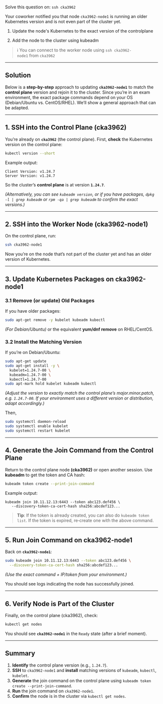 Solve this question on: `ssh cka3962`

Your coworker notified you that node `cka3962-node1` is running an older Kubernetes version and is not even part of the cluster yet.

1. Update the node's Kubernetes to the exact version of the controlplane
    
2. Add the node to the cluster using kubeadm
    

> ℹ️ You can connect to the worker node using `ssh cka3962-node1` from `cka3962`

---

## Solution

Below is a **step‐by‐step** approach to updating **`cka3962-node1`** to match the **control plane** version and rejoin it to the cluster. Since you’re in an exam environment, the exact package commands depend on your OS (Debian/Ubuntu vs. CentOS/RHEL). We’ll show a general approach that can be adapted.

---

## 1. SSH into the Control Plane (cka3962)

You’re already on **`cka3962`** (the control plane). First, **check** the Kubernetes version on the control plane:

```bash
kubectl version --short
```

Example output:

```
Client Version: v1.24.7
Server Version: v1.24.7
```

So the cluster’s **control plane** is at version **`1.24.7`**.

_(Alternatively, you can see `kubeadm version`, or if you have packages, `dpkg -l | grep kubeadm` or `rpm -qa | grep kubeadm` to confirm the exact versions.)_

---

## 2. SSH into the Worker Node (cka3962-node1)

On the control plane, run:

```bash
ssh cka3962-node1
```

Now you’re on the node that’s not part of the cluster yet and has an older version of Kubernetes.

---

## 3. Update Kubernetes Packages on cka3962-node1

### 3.1 Remove (or update) Old Packages

If you have older packages:

```bash
sudo apt-get remove -y kubelet kubeadm kubectl
```

_(For Debian/Ubuntu)_ or the equivalent **yum/dnf remove** on RHEL/CentOS.

### 3.2 Install the Matching Version

If you’re on Debian/Ubuntu:

```bash
sudo apt-get update
sudo apt-get install -y \
  kubelet=1.24.7-00 \
  kubeadm=1.24.7-00 \
  kubectl=1.24.7-00
sudo apt-mark hold kubelet kubeadm kubectl
```

_(Adjust the version to exactly match the control plane’s major.minor.patch, e.g. `1.24.7-00`. If your environment uses a different version or distribution, adapt accordingly.)_

Then,

```bash
sudo systemctl daemon-reload
sudo systemctl enable kubelet
sudo systemctl restart kubelet
```

---

## 4. Generate the Join Command from the Control Plane

Return to the control plane node **(cka3962)** or open another session. Use **kubeadm** to get the token and CA hash:

```bash
kubeadm token create --print-join-command
```

Example output:

```
kubeadm join 10.11.12.13:6443 --token abc123.def456 \
   --discovery-token-ca-cert-hash sha256:abcdef123...
```

> **Tip**: If the token is already created, you can also do `kubeadm token list`. If the token is expired, re‐create one with the above command.

---

## 5. Run Join Command on cka3962-node1

Back on **`cka3962-node1`**:

```bash
sudo kubeadm join 10.11.12.13:6443 --token abc123.def456 \
  --discovery-token-ca-cert-hash sha256:abcdef123...
```

_(Use the exact command + IP/token from your environment.)_

You should see logs indicating the node has successfully joined.

---

## 6. Verify Node is Part of the Cluster

Finally, on the control plane (cka3962), check:

```bash
kubectl get nodes
```

You should see **`cka3962-node1`** in the `Ready` state (after a brief moment).

---

## Summary

1. **Identify** the control plane version (e.g., `1.24.7`).
2. **SSH** to `cka3962-node1` and **install** matching versions of `kubeadm`, `kubectl`, `kubelet`.
3. **Generate** the join command on the control plane using `kubeadm token create --print-join-command`.
4. **Run** the join command on `cka3962-node1`.
5. **Confirm** the node is in the cluster via `kubectl get nodes`.

